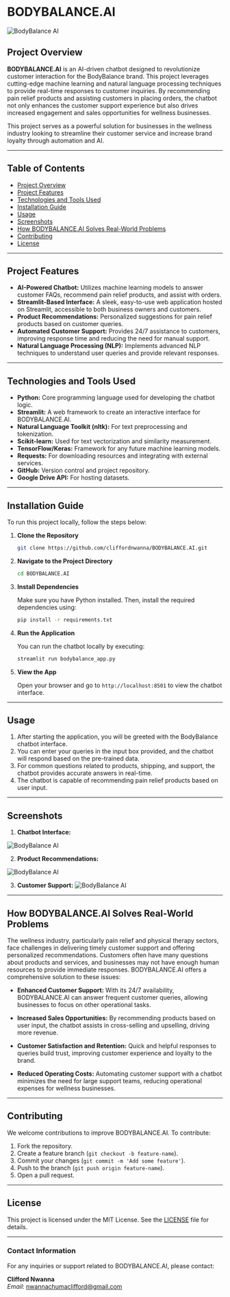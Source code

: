 # BODYBALANCE.AI 

 ![BodyBalance AI](https://github.com/cliffordnwanna/BODYBALANCE.AI/raw/main/images/bodybalance.png)

## Project Overview

**BODYBALANCE.AI** is an AI-driven chatbot designed to revolutionize customer interaction for the BodyBalance brand. This project leverages cutting-edge machine learning and natural language processing techniques to provide real-time responses to customer inquiries. By recommending pain relief products and assisting customers in placing orders, the chatbot not only enhances the customer support experience but also drives increased engagement and sales opportunities for wellness businesses.

This project serves as a powerful solution for businesses in the wellness industry looking to streamline their customer service and increase brand loyalty through automation and AI.

---

## Table of Contents

- [Project Overview](#project-overview)
- [Project Features](#project-features)
- [Technologies and Tools Used](#technologies-and-tools-used)
- [Installation Guide](#installation-guide)
- [Usage](#usage)
- [Screenshots](#screenshots)
- [How BODYBALANCE.AI Solves Real-World Problems](#how-bodybalanceai-solves-real-world-problems)
- [Contributing](#contributing)
- [License](#license)

---

## Project Features

- **AI-Powered Chatbot:** Utilizes machine learning models to answer customer FAQs, recommend pain relief products, and assist with orders.
- **Streamlit-Based Interface:** A sleek, easy-to-use web application hosted on Streamlit, accessible to both business owners and customers.
- **Product Recommendations:** Personalized suggestions for pain relief products based on customer queries.
- **Automated Customer Support:** Provides 24/7 assistance to customers, improving response time and reducing the need for manual support.
- **Natural Language Processing (NLP):** Implements advanced NLP techniques to understand user queries and provide relevant responses.

---

## Technologies and Tools Used

- **Python:** Core programming language used for developing the chatbot logic.
- **Streamlit:** A web framework to create an interactive interface for BODYBALANCE.AI.
- **Natural Language Toolkit (nltk):** For text preprocessing and tokenization.
- **Scikit-learn:** Used for text vectorization and similarity measurement.
- **TensorFlow/Keras:** Framework for any future machine learning models.
- **Requests:** For downloading resources and integrating with external services.
- **GitHub:** Version control and project repository.
- **Google Drive API:** For hosting datasets.
  
---

## Installation Guide

To run this project locally, follow the steps below:

1. **Clone the Repository**

   ```bash
   git clone https://github.com/cliffordnwanna/BODYBALANCE.AI.git
   ```

2. **Navigate to the Project Directory**

   ```bash
   cd BODYBALANCE.AI
   ```

3. **Install Dependencies**

   Make sure you have Python installed. Then, install the required dependencies using:

   ```bash
   pip install -r requirements.txt
   ```

4. **Run the Application**

   You can run the chatbot locally by executing:

   ```bash
   streamlit run bodybalance_app.py
   ```

5. **View the App**

   Open your browser and go to `http://localhost:8501` to view the chatbot interface.

---

## Usage

1. After starting the application, you will be greeted with the BodyBalance chatbot interface.
2. You can enter your queries in the input box provided, and the chatbot will respond based on the pre-trained data.
3. For common questions related to products, shipping, and support, the chatbot provides accurate answers in real-time.
4. The chatbot is capable of recommending pain relief products based on user input.

---

## Screenshots

1. **Chatbot Interface:** 

 ![BodyBalance AI](https://github.com/cliffordnwanna/BODYBALANCE.AI/raw/main/images/interface.png)

2. **Product Recommendations:**

 ![BodyBalance AI](https://github.com/cliffordnwanna/BODYBALANCE.AI/raw/main/images/recommendation.png)

3. **Customer Support:**
   ![BodyBalance AI](https://github.com/cliffordnwanna/BODYBALANCE.AI/raw/main/images/support.png)

---

## How BODYBALANCE.AI Solves Real-World Problems

The wellness industry, particularly pain relief and physical therapy sectors, face challenges in delivering timely customer support and offering personalized recommendations. Customers often have many questions about products and services, and businesses may not have enough human resources to provide immediate responses. BODYBALANCE.AI offers a comprehensive solution to these issues:

- **Enhanced Customer Support:** With its 24/7 availability, BODYBALANCE.AI can answer frequent customer queries, allowing businesses to focus on other operational tasks.
  
- **Increased Sales Opportunities:** By recommending products based on user input, the chatbot assists in cross-selling and upselling, driving more revenue.

- **Customer Satisfaction and Retention:** Quick and helpful responses to queries build trust, improving customer experience and loyalty to the brand.

- **Reduced Operating Costs:** Automating customer support with a chatbot minimizes the need for large support teams, reducing operational expenses for wellness businesses.

---

## Contributing

We welcome contributions to improve BODYBALANCE.AI. To contribute:

1. Fork the repository.
2. Create a feature branch (`git checkout -b feature-name`).
3. Commit your changes (`git commit -m 'Add some feature'`).
4. Push to the branch (`git push origin feature-name`).
5. Open a pull request.

---

## License

This project is licensed under the MIT License. See the [LICENSE](https://github.com/cliffordnwanna/BODYBALANCE.AI/blob/main/LICENSE) file for details.

---

### Contact Information

For any inquiries or support related to BODYBALANCE.AI, please contact:

**Clifford Nwanna**  
*Email*: [nwannachumaclifford@gmail.com](mailto:nwannachumaclifford@gmail.com)

